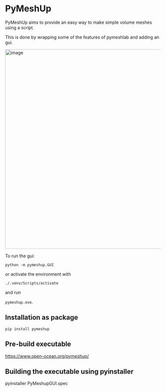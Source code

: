 PyMeshUp
========

PyMeshUp aims to provide an easy way to make simple volume meshes using a script.

This is done by wrapping some of the features of pymeshlab and adding an gui.

<img width="645" alt="image" src="https://user-images.githubusercontent.com/34062862/194708772-63d63df1-6ee7-4806-865c-52180e1e42df.png">


To run the gui:

`python -m pymeshup.GUI`

*or* activate the environment with

`./.venv/Scripts/activate`

and run

`pymeshup.exe`.

Installation as package
------------------------

`pip install pymeshup`

Pre-build executable
--------------------

https://www.open-ocean.org/pymeshup/


Building the executable using pyinstaller
-----------------------------------------
pyinstaller PyMeshupGUI.spec
